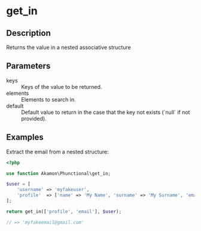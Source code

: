 # get_in

## Description
Returns the value in a nested associative structure

## Parameters

<dl>
  <dt>keys</dt>
  <dd>Keys of the value to be returned.</dd>

  <dt>elements</dt>
  <dd>Elements to search in.</dd>

  <dt>default</dt>
  <dd>Default value to return in the case that the key not exists (`null` if not provided).</dd>
</dl>

## Examples

Extract the email from a nested structure:
```php
<?php

use function Akamon\Phunctional\get_in;

$user = [
    'username' => 'myfakeuser',
    'profile'  => ['name' => 'My Name', 'surname' => 'My Surname', 'email' => 'myfakeemail@gmail.com']
];

return get_in(['profile', 'email'], $user);

// => 'myfakeemail@gmail.com'
```
